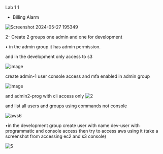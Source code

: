 Lab 1
1
- Billing Alarm

![Screenshot 2024-05-27 195349](https://github.com/Mostafayouni/ivolvetraining/assets/105316729/6c9deaec-4f77-4d4c-b8f8-f3490da7b37b)



2- Create 2 groups one admin and one for development




   • in the admin group it has admin permission.

and in the development only access to s3

![image](https://github.com/Mostafayouni/ivolvetraining/assets/105316729/cc009280-28a0-4a1d-8f46-5e861f60839e)


create admin-1 user console access and mfa enabled in admin group

![image](https://github.com/Mostafayouni/ivolvetraining/assets/105316729/6e5d931f-bc9b-4e98-a0fb-7d10074f5174)





and admin2-prog with cli access only
![2](https://github.com/Mostafayouni/ivolvetraining/assets/105316729/465d14d5-6822-44b8-b24b-acb8d62fc469)





and list all users and groups using commands not console


![aws6](https://github.com/Mostafayouni/ivolvetraining/assets/105316729/9199943b-fd45-40a0-ad7c-5d7316382451)




•in the development group create user with name dev-user with programmatic and console access then try to access aws using it (take a screenshot from accessing ec2 and s3 console)



![5](https://github.com/Mostafayouni/ivolvetraining/assets/105316729/6a16a03e-5557-4762-be47-fb44b54bcfc0)





